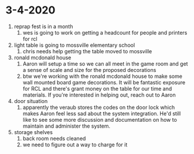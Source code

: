 # 3-4-2020

1. reprap fest is in a month
   1. wes is going to work on getting a headcount for people and printers for rcl
2. light table is going to mossville elementary school
   1. chris needs help getting the table moved to mossville
3. ronald mcdonald house
   1. Aaron will setup a time so we can all meet in the game room and get a sense of scale and size for the proposed decorations
   2. btw we're working with the ronald mcdonald house to make some wall mounted board game decorations. It will be fantastic exposure for RCL and there's grant money on the table for our time and materials. If you're interested in helping out, reach out to Aaron
4. door situation
   1. apparently the veraub stores the codes on the door lock which makes Aaron feel less sad about the system integration. He'd still like to see some more discussion and documentation on how to maintain and administer the system.
5. storage shelves
   1. back room needs cleaned
   2. we need to figure out a way to charge for it

